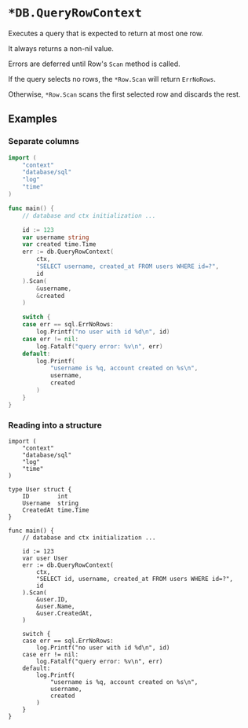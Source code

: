 # `*DB.QueryRowContext`
Executes a query that is expected to return at most one row.  

It always returns a non-nil value.  
  
Errors are deferred until Row's `Scan` method is called.  
  
If the query selects no rows, the `*Row.Scan` will return `ErrNoRows`.  
  
Otherwise, `*Row.Scan` scans the first selected row and discards the rest.
## Examples
### Separate columns
```go
import (
    "context"
    "database/sql"
    "log"
    "time"
)

func main() {
    // database and ctx initialization ...

    id := 123
    var username string
    var created time.Time
    err := db.QueryRowContext(
        ctx,
        "SELECT username, created_at FROM users WHERE id=?",
        id
    ).Scan(
        &username,
        &created
    )

    switch {
    case err == sql.ErrNoRows:
        log.Printf("no user with id %d\n", id)
    case err != nil:
        log.Fatalf("query error: %v\n", err)
    default:
        log.Printf(
            "username is %q, account created on %s\n",
            username,
            created
        )
    }
}
```
### Reading into a structure
```golang
import (
    "context"
    "database/sql"
    "log"
    "time"
)

type User struct {
    ID        int
    Username  string
    CreatedAt time.Time
}

func main() {
    // database and ctx initialization ...

    id := 123
    var user User
    err := db.QueryRowContext(
        ctx,
        "SELECT id, username, created_at FROM users WHERE id=?",
        id
    ).Scan(
        &user.ID,
        &user.Name,
        &user.CreatedAt,
    )

    switch {
    case err == sql.ErrNoRows:
        log.Printf("no user with id %d\n", id)
    case err != nil:
        log.Fatalf("query error: %v\n", err)
    default:
        log.Printf(
            "username is %q, account created on %s\n",
            username,
            created
        )
    }
}
```
